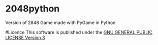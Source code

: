 # 2048python
Version of 2848 Game made with PyGame in Python

#Licence
This software is published under the [GNU GENERAL PUBLIC LICENSE Version 3](LICENSE)
